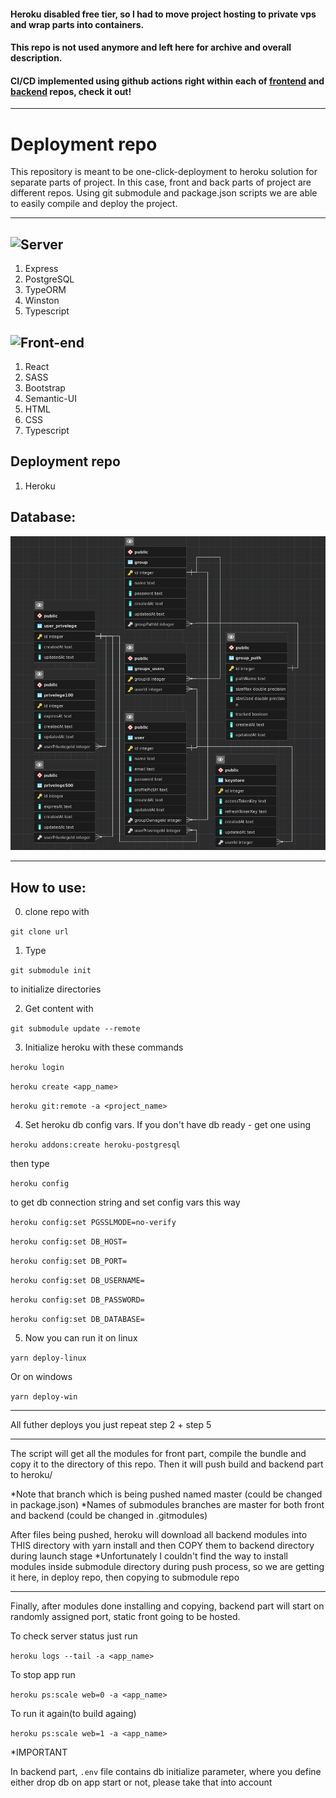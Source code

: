 #### Heroku disabled free tier, so I had to move project hosting to private vps and wrap parts into containers.
#### This repo is not used anymore and left here for archive and overall description.
#### CI/CD implemented using github actions right within each of [frontend](https://github.com/SanariSan/cloud-front) and [backend](https://github.com/SanariSan/cloud-backend) repos, check it out!

---

# Deployment repo

This repository is meant to be one-click-deployment to heroku solution for separate parts of project.
In this case, front and back parts of project are different repos.
Using git submodule and package.json scripts we are able to easily compile and deploy the project.

---

## ![Server](https://github.com/SanariSan/cloud-backend)

1. Express
2. PostgreSQL
3. TypeORM
4. Winston
5. Typescript

## ![Front-end](https://github.com/SanariSan/cloud-front)

1. React
2. SASS
3. Bootstrap
4. Semantic-UI
5. HTML
6. CSS
7. Typescript

## Deployment repo

1. Heroku

## Database:

![erd](https://github.com/SanariSan/cloud-fullstack/blob/assets/db.png?raw=true)

---

## How to use:

0. clone repo with

`git clone url`

1. Type

`git submodule init`

to initialize directories

2. Get content with

`git submodule update --remote`

3. Initialize heroku with these commands

`heroku login`

`heroku create <app_name>`

`heroku git:remote -a <project_name>`

4. Set heroku db config vars. If you don't have db ready - get one using

`heroku addons:create heroku-postgresql`

then type

`heroku config`

to get db connection string and set config vars this way

`heroku config:set PGSSLMODE=no-verify`

`heroku config:set DB_HOST=`

`heroku config:set DB_PORT=`

`heroku config:set DB_USERNAME=`

`heroku config:set DB_PASSWORD=`

`heroku config:set DB_DATABASE=`

5. Now you can run it on linux

`yarn deploy-linux`

Or on windows

`yarn deploy-win`

---

All futher deploys you just repeat step 2 + step 5

---

The script will get all the modules for front part, compile the bundle and copy it to the directory of this repo.
Then it will push build and backend part to heroku/

\*Note that branch which is being pushed named master (could be changed in package.json)
\*Names of submodules branches are master for both front and backend (could be changed in .gitmodules)

After files being pushed, heroku will download all backend modules into THIS directory with yarn install and then COPY them to backend directory during launch stage
\*Unfortunately I couldn't find the way to install modules inside submodule directory during push process, so we are getting it here, in deploy repo, then copying to submodule repo

---

Finally, after modules done installing and copying, backend part will start on randomly assigned port, static front going to be hosted.

To check server status just run

`heroku logs --tail -a <app_name>`

To stop app run

`heroku ps:scale web=0 -a <app_name>`

To run it again(to build againg)

`heroku ps:scale web=1 -a <app_name>`

\*IMPORTANT

In backend part, `.env` file contains db initialize parameter, where you define either drop db on app start or not, please take that into account
